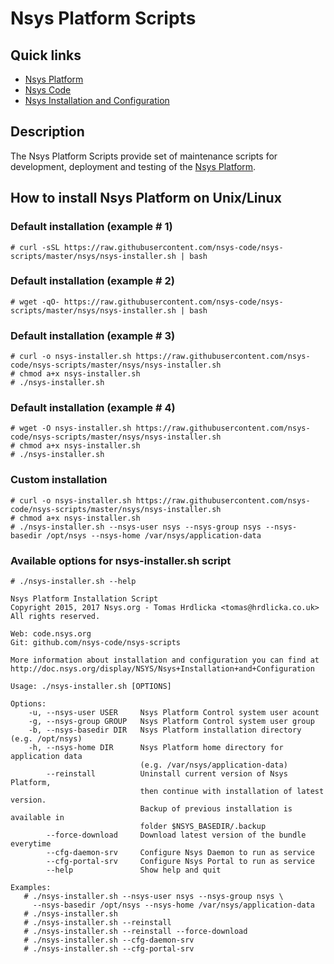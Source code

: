 # Nsys Platform Scripts

## Quick links

* [Nsys Platform][1]
* [Nsys Code][2]
* [Nsys Installation and Configuration][3]

## Description

The Nsys Platform Scripts provide set of maintenance scripts for development, deployment and testing of the [Nsys Platform](https://nsys.org).

[1]: https://nsys.org
[2]: https://code.nsys.org
[3]: http://doc.nsys.org/display/NSYS/Nsys+Installation+and+Configuration

## How to install Nsys Platform on Unix/Linux

### Default installation (example # 1)

~~~~
# curl -sSL https://raw.githubusercontent.com/nsys-code/nsys-scripts/master/nsys/nsys-installer.sh | bash
~~~~

### Default installation (example # 2)

~~~~
# wget -qO- https://raw.githubusercontent.com/nsys-code/nsys-scripts/master/nsys/nsys-installer.sh | bash
~~~~

### Default installation (example # 3)

~~~~
# curl -o nsys-installer.sh https://raw.githubusercontent.com/nsys-code/nsys-scripts/master/nsys/nsys-installer.sh
# chmod a+x nsys-installer.sh
# ./nsys-installer.sh
~~~~

### Default installation (example # 4)

~~~~
# wget -O nsys-installer.sh https://raw.githubusercontent.com/nsys-code/nsys-scripts/master/nsys/nsys-installer.sh
# chmod a+x nsys-installer.sh
# ./nsys-installer.sh
~~~~

### Custom installation

~~~~
# curl -o nsys-installer.sh https://raw.githubusercontent.com/nsys-code/nsys-scripts/master/nsys/nsys-installer.sh
# chmod a+x nsys-installer.sh
# ./nsys-installer.sh --nsys-user nsys --nsys-group nsys --nsys-basedir /opt/nsys --nsys-home /var/nsys/application-data
~~~~

### Available options for nsys-installer.sh script

~~~~
# ./nsys-installer.sh --help

Nsys Platform Installation Script
Copyright 2015, 2017 Nsys.org - Tomas Hrdlicka <tomas@hrdlicka.co.uk>
All rights reserved.

Web: code.nsys.org
Git: github.com/nsys-code/nsys-scripts

More information about installation and configuration you can find at
http://doc.nsys.org/display/NSYS/Nsys+Installation+and+Configuration

Usage: ./nsys-installer.sh [OPTIONS]

Options:
    -u, --nsys-user USER     Nsys Platform Control system user acount
    -g, --nsys-group GROUP   Nsys Platform Control system user group
    -b, --nsys-basedir DIR   Nsys Platform installation directory (e.g. /opt/nsys)
    -h, --nsys-home DIR      Nsys Platform home directory for application data
                             (e.g. /var/nsys/application-data)
        --reinstall          Uninstall current version of Nsys Platform,
                             then continue with installation of latest version.
                             Backup of previous installation is available in
                             folder $NSYS_BASEDIR/.backup
        --force-download     Download latest version of the bundle everytime
        --cfg-daemon-srv     Configure Nsys Daemon to run as service
        --cfg-portal-srv     Configure Nsys Portal to run as service
        --help               Show help and quit

Examples:
   # ./nsys-installer.sh --nsys-user nsys --nsys-group nsys \
     --nsys-basedir /opt/nsys --nsys-home /var/nsys/application-data
   # ./nsys-installer.sh
   # ./nsys-installer.sh --reinstall
   # ./nsys-installer.sh --reinstall --force-download
   # ./nsys-installer.sh --cfg-daemon-srv
   # ./nsys-installer.sh --cfg-portal-srv
~~~~
